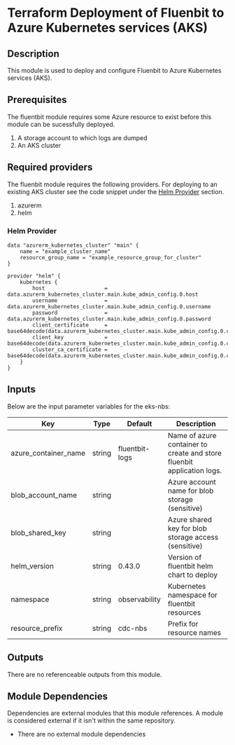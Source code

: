 # Terraform Deployment of Fluenbit to Azure Kubernetes services (AKS)

## Description

This module is used to deploy and configure Fluenbit to Azure Kubernetes services (AKS). 

## Prerequisites
The fluentbit module requires some Azure resource to exist before this module can be sucessfully deployed.
1. A storage account to which logs are dumped
2. An AKS cluster

## Required providers
The fluenbit module requires the following providers. For deploying to an existing AKS cluster see the code snippet under the [Helm Provider](#helm-provider) section.
1. azurerm
2. helm

### Helm Provider
```
data "azurerm_kubernetes_cluster" "main" {
    name = "example_cluster_name"
    resource_group_name = "example_resource_group_for_cluster"  
}

provider "helm" {
    kubernetes {
        host                   = data.azurerm_kubernetes_cluster.main.kube_admin_config.0.host
        username               = data.azurerm_kubernetes_cluster.main.kube_admin_config.0.username
        password               = data.azurerm_kubernetes_cluster.main.kube_admin_config.0.password
        client_certificate     = base64decode(data.azurerm_kubernetes_cluster.main.kube_admin_config.0.client_certificate)
        client_key             = base64decode(data.azurerm_kubernetes_cluster.main.kube_admin_config.0.client_key)
        cluster_ca_certificate = base64decode(data.azurerm_kubernetes_cluster.main.kube_admin_config.0.cluster_ca_certificate)
    }
}
```

## Inputs

Below are the input parameter variables for the eks-nbs:

| Key | Type | Default | Description |
| -------------- | -------------- | -------------- | -------------- |
| azure_container_name | string | fluentbit-logs | Name of azure container to create and store fluenbit application logs. |
| blob_account_name | string |  | Azure account name for blob storage (sensitive) |
| blob_shared_key | string |  | Azure shared key for blob storage access (sensitive) |
| helm_version | string | 0.43.0 | Version of fluentbit helm chart to deploy |
| namespace | string | observability | Kubernetes namespace for fluentbit resources |
| resource_prefix | string | cdc-nbs | Prefix for resource names |


## Outputs

There are no referenceable outputs from this module.

## Module Dependencies 

Dependencies are external modules that this module references. A module is considered external if it isn't within the same repository.

- There are no external module dependencies

